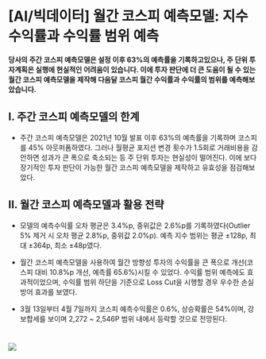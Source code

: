 # [AI/빅데이터] 월간 코스피 예측모델: 지수 수익률과 수익률 범위 예측
  
**당사의 주간 코스피 예측모델은 설정 이후 63%의 예측률을 기록하고있으나, 주 단위 투자계획은 실행에 현실적인 어려움이 있습니다. 이에 투자 판단에 더 큰 도움이 될 수 있는 월간 코스피 예측모델을 제작해 다음달 코스피 월간 수익률과 수익률의 범위를 예측해보았습니다.**

## I. 주간 코스피 예측모델의 한계

- 주간 코스피 예측모델은 2021년 10월 발표 이후 63%의 예측률을 기록하며 코스피를 45% 아웃퍼폼하였다. 그러나 월평균 포지션 변경 횟수가 1.5회로 거래비용을 감안하면 성과가 큰 폭으로 축소되는 등 주 단위 투자는 현실성이 떨어진다. 이에 보다 장기적인 투자 판단이 가능한 월간 코스피 예측모델을 제작하고 유효성을 점검해보았다.


## II. 월간 코스피 예측모델과 활용 전략

- 모델의 예측수익률 오차 평균은 3.4%p, 중위값은 2.6%p를 기록하였다(Outlier 5% 제거 시 오차 평균 2.8%p, 중위값 2.0%p). 예측 지수 범위는 평균 ±128p, 최대 ±364p, 최소 ±48p였다.

- 월간 코스피 예측모델을 사용하여 월간 방향성 투자의 수익률을 큰 폭으로 개선(코스피 대비 10.8%p 개선, 예측률 65.6%)시킬 수 있었다. 수익률 범위 예측에도 효과적이었으며, 수익률 범위 하단을 기준으로 Loss Cut을 시행할 경우 우수한 손실 방어 효과를 보였다.

- 3월 13일부터 4월 7일까지 코스피 예측수익률은 0.6%, 상승확률은 54%이며, 강보합세를 보이며 2,272 ~ 2,546P 범위 내에서 등락할 것으로 전망된다.

# 
# <a border="0" href="http://download.nhqv.com/CommFile/cis/rsh/inv/CISPPR20230313161845934.pdf" target="_blank" title="NH 리서치 원문보기"><img border="0" src="https://www.nhqv.com/img/ems/research/img_09.jpg"></a>
